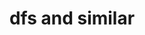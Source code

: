 ---
layout: posts_by_category
categories: dfs-and-similar
title: dfs and similar
permalink: /category/dfs-and-similar
---